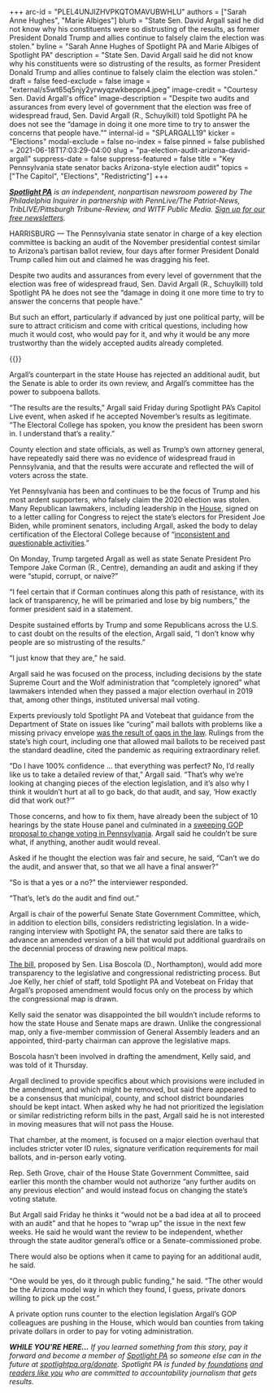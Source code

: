 +++
arc-id = "PLEL4UNJIZHVPKQTOMAVUBWHLU"
authors = ["Sarah Anne Hughes", "Marie Albiges"]
blurb = "State Sen. David Argall said he did not know why his constituents were so distrusting of the results, as former President Donald Trump and allies continue to falsely claim the election was stolen."
byline = "Sarah Anne Hughes of Spotlight PA and Marie Albiges of Spotlight PA"
description = "State Sen. David Argall said he did not know why his constituents were so distrusting of the results, as former President Donald Trump and allies continue to falsely claim the election was stolen."
draft = false
feed-exclude = false
image = "external/s5wt65q5njy2yrwyqzwkbeppn4.jpeg"
image-credit = "Courtesy Sen. David Argall's office"
image-description = "Despite two audits and assurances from every level of government that the election was free of widespread fraud, Sen. David Argall (R., Schuylkill) told Spotlight PA he does not see the “damage in doing it one more time to try to answer the concerns that people have.”"
internal-id = "SPLARGALL19"
kicker = "Elections"
modal-exclude = false
no-index = false
pinned = false
published = 2021-06-18T17:03:29-04:00
slug = "pa-election-audit-arizona-david-argall"
suppress-date = false
suppress-featured = false
title = "Key Pennsylvania state senator backs Arizona-style election audit"
topics = ["The Capitol", "Elections", "Redistricting"]
+++

<a href="https://www.spotlightpa.org/"><i><b>Spotlight PA</b></i></a><i> is an independent, nonpartisan newsroom powered by The Philadelphia Inquirer in partnership with PennLive/The Patriot-News, TribLIVE/Pittsburgh Tribune-Review, and WITF Public Media. </i><a href="https://www.spotlightpa.org/newsletters"><i>Sign up for our free newsletters</i></a><i>.</i>

HARRISBURG — The Pennsylvania state senator in charge of a key election committee is backing an audit of the November presidential contest similar to Arizona’s partisan ballot review, four days after former President Donald Trump called him out and claimed he was dragging his feet.

Despite two audits and assurances from every level of government that the election was free of widespread fraud, Sen. David Argall (R., Schuylkill) told Spotlight PA he does not see the “damage in doing it one more time to try to answer the concerns that people have.”

But such an effort, particularly if advanced by just one political party, will be sure to attract criticism and come with critical questions, including how much it would cost, who would pay for it, and why it would be any more trustworthy than the widely accepted audits already completed.

{{<youtube qZX8FOFfqr8>}}

Argall’s counterpart in the state House has rejected an additional audit, but the Senate is able to order its own review, and Argall’s committee has the power to subpoena ballots.

“The results are the results,” Argall said Friday during Spotlight PA’s Capitol Live event, when asked if he accepted November’s results as legitimate. “The Electoral College has spoken, you know the president has been sworn in. I understand that’s a reality.”

County election and state officials, as well as Trump’s own attorney general, have repeatedly said there was no evidence of widespread fraud in Pennsylvania, and that the results were accurate and reflected the will of voters across the state.

Yet Pennsylvania has been and continues to be the focus of Trump and his most ardent supporters, who falsely claim the 2020 election was stolen. Many Republican lawmakers, including leadership in the <a href="https://www.spotlightpa.org/news/2020/12/pennsylvania-electors-republican-reject-congress-bryan-cutler/">House</a>, signed on to a letter calling for Congress to reject the state’s electors for President Joe Biden, while prominent senators, including Argall, asked the body to delay certification of the Electoral College because of “<a href="https://www.spotlightpa.org/news/2021/01/pennsylvania-senate-electoral-college-objection-donald-trump-joe-biden-2020-election/">inconsistent and questionable activities</a>.”

On Monday, Trump targeted Argall as well as state Senate President Pro Tempore Jake Corman (R., Centre), demanding an audit and asking if they were “stupid, corrupt, or naive?”

“I feel certain that if Corman continues along this path of resistance, with its lack of transparency, he will be primaried and lose by big numbers,” the former president said in a statement.

Despite sustained efforts by Trump and some Republicans across the U.S. to cast doubt on the results of the election, Argall said, “I don’t know why people are so mistrusting of the results.”

“I just know that they are,” he said.

Argall said he was focused on the process, including decisions by the state Supreme Court and the Wolf administration that “completely ignored” what lawmakers intended when they passed a major election overhaul in 2019 that, among other things, instituted universal mail voting.

<script src="https://www.spotlightpa.org/embed.js" async></script><div data-spl-embed-version="1" data-spl-src="https://www.spotlightpa.org/embeds/newsletter/"></div>

Experts previously told Spotlight PA and Votebeat that guidance from the Department of State on issues like “curing” mail ballots with problems like a missing privacy envelope <a href="https://www.spotlightpa.org/news/2020/12/pennsylvania-election-2020-act-77-mail-voting-republican-audit/">was the result of gaps in the law</a>. Rulings from the state’s high court, including one that allowed mail ballots to be received past the standard deadline, cited the pandemic as requiring extraordinary relief.

“Do I have 100% confidence … that everything was perfect? No, I’d really like us to take a detailed review of that,” Argall said. “That’s why we’re looking at changing pieces of the election legislation, and it’s also why I think it wouldn’t hurt at all to go back, do that audit, and say, ‘How exactly did that work out?’”

Those concerns, and how to fix them, have already been the subject of 10 hearings by the state House panel and culminated in a <a href="https://www.spotlightpa.org/news/2021/06/pa-election-law-voter-id-republican-proposal/">sweeping GOP proposal to change voting in Pennsylvania</a>. Argall said he couldn’t be sure what, if anything, another audit would reveal.

Asked if he thought the election was fair and secure, he said, “Can’t we do the audit, and answer that, so that we all have a final answer?”

“So is that a yes or a no?” the interviewer responded.

“That’s, let’s do the audit and find out.”

Argall is chair of the powerful Senate State Government Committee, which, in addition to election bills, considers redistricting legislation. In a wide-ranging interview with Spotlight PA, the senator said there are talks to advance an amended version of a bill that would put additional guardrails on the decennial process of drawing new political maps.

<a href="https://www.legis.state.pa.us/cfdocs/billInfo/billInfo.cfm?sYear=2021&sInd=0&body=S&type=B&bn=0222">The bill,</a> proposed by Sen. Lisa Boscola (D., Northampton), would add more transparency to the legislative and congressional redistricting process. But Joe Kelly, her chief of staff, told Spotlight PA and Votebeat on Friday that Argall’s proposed amendment would focus only on the process by which the congressional map is drawn.

Kelly said the senator was disappointed the bill wouldn’t include reforms to how the state House and Senate maps are drawn. Unlike the congressional map, only a five-member commission of General Assembly leaders and an appointed, third-party chairman can approve the legislative maps.

Boscola hasn’t been involved in drafting the amendment, Kelly said, and was told of it Thursday.

Argall declined to provide specifics about which provisions were included in the amendment, and which might be removed, but said there appeared to be a consensus that municipal, county, and school district boundaries should be kept intact. When asked why he had not prioritized the legislation or similar redistricting reform bills in the past, Argall said he is not interested in moving measures that will not pass the House.

That chamber, at the moment, is focused on a major election overhaul that includes stricter voter ID rules, signature verification requirements for mail ballots, and in-person early voting.

<script src="https://www.spotlightpa.org/embed.js" async></script><div data-spl-embed-version="1" data-spl-src="https://www.spotlightpa.org/embeds/donate/?teaser_text=If%20you%20learned%20something%20from%20this%20report%2C%20pay%20it%20forward%20and%20become%20a%20member%20of%20Spotlight%20PA%20so%20someone%20else%20can%20in%20the%20future."></div>

Rep. Seth Grove, chair of the House State Government Committee, said earlier this month the chamber would not authorize “any further audits on any previous election” and would instead focus on changing the state’s voting statute.

But Argall said Friday he thinks it “would not be a bad idea at all to proceed with an audit” and that he hopes to “wrap up” the issue in the next few weeks. He said he would want the review to be independent, whether through the state auditor general’s office or a Senate-commissioned probe.

There would also be options when it came to paying for an additional audit, he said.

“One would be yes, do it through public funding,” he said. “The other would be the Arizona model way in which they found, I guess, private donors willing to pick up the cost.”

A private option runs counter to the election legislation Argall’s GOP colleagues are pushing in the House, which would ban counties from taking private dollars in order to pay for voting administration.

<i><b>WHILE YOU’RE HERE...</b></i><i> If you learned something from this story, pay it forward and become a member of </i><a href="https://www.spotlightpa.org/"><i>Spotlight PA</i></a><i> so someone else can in the future at </i><a href="https://www.spotlightpa.org/donate"><i>spotlightpa.org/donate</i></a><i>. Spotlight PA is funded by</i><a href="https://www.spotlightpa.org/support"><i> foundations</i></a><i> </i><a href="https://www.spotlightpa.org/support"><i>and readers like you</i></a><i> who are committed to accountability journalism that gets results.</i>
